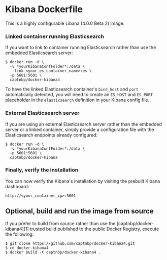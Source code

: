 # Kibana Dockerfile

This is a highly configurable Libana (4.0.0 Beta 2) image.

### Linked container running Elasticsearch

If you want to link to container running Elasticsearch rather than use the embedded Elasticsearch server:

    $ docker run -d \
      -v *yourKibanaConfFolder*:/data \
      --link <your_es_container_name>:es \
      -p 5601:5601 \
      captnbp/docker-kibana4

To have the linked Elasticsearch container's `bind_host` and `port` automatically detected, you will need to create an `ES_HOST` and `ES_PORT` placeholder in the `elasticsearch` definition in your Kibana config file.

### External Elasticsearch server

If you are using an external Elasticsearch server rather than the embedded server or a linked container, simply provide a configuration file with the Elasticsearch endpoints already configured:

    $ docker run -d \
      -v *yourKibanaConfFolder*:/data \
      -p 5601:5601 \
      captnbp/docker-kibana

### Finally, verify the installation

You can now verify the Kibana's installation by visiting the prebuilt Kibana dashboard:

    http://<your_container_ip>:5601

## Optional, build and run the image from source

If you prefer to build from source rather than use the [captnbp/docker-kibana4][1] trusted build published to the public Docker Registry, execute the following:

    $ git clone https://github.com/captnbp/docker-kibana4.git
    $ cd docker-kibana4
    $ docker build -t captnbp/docker-kibana4 .
